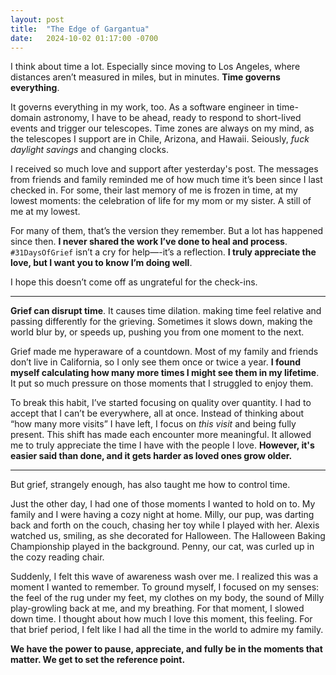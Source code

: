 ```yaml
---
layout: post
title:  "The Edge of Gargantua"
date:   2024-10-02 01:17:00 -0700
---
```


I think about time a lot. Especially since moving to Los Angeles, where distances aren’t measured in miles, but in minutes. **Time governs everything**.

It governs everything in my work, too. As a software engineer in time-domain astronomy, I have to be ahead, ready to respond to short-lived events and trigger our telescopes. Time zones are always on my mind, as the telescopes I support are in Chile, Arizona, and Hawaii. Seiously, *fuck daylight savings* and changing clocks.

I received so much love and support after yesterday's post. The messages from friends and family reminded me of how much time it’s been since I last checked in. For some, their last memory of me is frozen in time, at my lowest moments: the celebration of life for my mom or my sister. A still of me at my lowest.

For many of them, that’s the version they remember. But a lot has happened since then. **I never shared the work I’ve done to heal and process**. `#31DaysOfGrief` isn’t a cry for help—-it’s a reflection. **I truly appreciate the love, but I want you to know I’m doing well**.

I hope this doesn’t come off as ungrateful for the check-ins.

---

**Grief can disrupt time**. It causes time dilation. making time feel relative and passing differently for the grieving. Sometimes it slows down, making the world blur by, or speeds up, pushing you from one moment to the next.

Grief made me hyperaware of a countdown. Most of my family and friends don’t live in California, so I only see them once or twice a year. **I found myself calculating how many more times I might see them in my lifetime**. It put so much pressure on those moments that I struggled to enjoy them.

To break this habit, I’ve started focusing on quality over quantity. I had to accept that I can’t be everywhere, all at once. Instead of thinking about “how many more visits” I have left, I focus on *this visit* and being fully present. This shift has made each encounter more meaningful. It allowed me to truly appreciate the time I have with the people I love. **However, it's easier said than done, and it gets harder as loved ones grow older.**

---

But grief, strangely enough, has also taught me how to control time.

 Just the other day, I had one of those moments I wanted to hold on to. My family and I were having a cozy night at home. Milly, our pup, was darting back and forth on the couch, chasing her toy while I played with her. Alexis watched us, smiling, as she decorated for Halloween. The Halloween Baking Championship played in the background. Penny, our cat, was curled up in the cozy reading chair.

Suddenly, I felt this wave of awareness wash over me. I realized this was a moment I wanted to remember. To ground myself, I focused on my senses: the feel of the rug under my feet, my clothes on my body, the sound of Milly play-growling back at me, and my breathing. For that moment, I slowed down time. I thought about how much I love this moment, this feeling. For that brief period, I felt like I had all the time in the world to admire my family.

**We have the power to pause, appreciate, and fully be in the moments that matter. We get to set the reference point.**